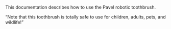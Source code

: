 This documentation describes how to use the Pavel robotic 
toothbrush.

“Note that this toothbrush is totally safe to
use for children, adults, pets, and wildlife!”
